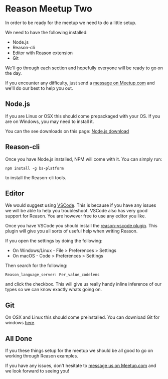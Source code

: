 # Reason Meetup Two

In order to be ready for the meetup we need to do a little setup.

We need to have the following installed:

- Node.js
- Reason-cli
- Editor with Reason extension
- Git

We'll go through each section and hopefully everyone will be ready to go on the day.

If you encounter any difficulty, just send a [message on Meetup.com](https://www.meetup.com/ReasonML-Dublin/events/254955135/) and we'll do our best to help you out.

## Node.js

If you are Linux or OSX this should come prepackaged with your OS. If you are on Windows, you may need to install it.

You can the see downloads on this page: [Node.js download](https://nodejs.org/en/download/)

## Reason-cli

Once you have Node.js installed, NPM will come with it. You can simply run:

```
npm install -g bs-platform
```

to install the Reason-cli tools.

## Editor

We would suggest using [VSCode](https://code.visualstudio.com/). This is because if you have any issues we will be able to help you troubleshoot. VSCode also has very good support for Reason. You are however free to use any editor you like.

Once you have VSCode you should install the [reason-vscode plugin](https://marketplace.visualstudio.com/items?itemName=jaredly.reason-vscode). This plugin will give you all sorts of useful help when writing Reason.

If you open the settings by doing the following:

- On Windows/Linux - File > Preferences > Settings
- On macOS - Code > Preferences > Settings

Then search for the following:

```
Reason_language_server: Per_value_codelens
```

and click the checkbox. This will give us really handy inline inference of our types so we can know exactly whats going on.

## Git

On OSX and Linux this should come preinstalled. You can download Git for windows [here](https://git-scm.com/download/win).

## All Done

If you these things setup for the meetup we should be all good to go on working through Reason examples.

If you have any issues, don't hesitate to [message us on Meetup.com](https://www.meetup.com/ReasonML-Dublin/events/254955135/) and we look forward to seeing you!
